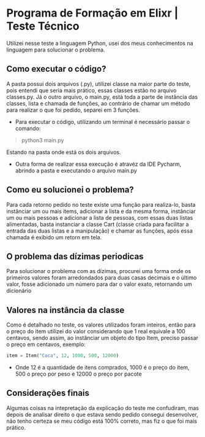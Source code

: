 # Programa de Formação em Elixr | Teste Técnico
Utilizei nesse teste a linguagem Python, usei dos meus conhecimentos na linguagem para solucionar o problema.

## Como executar o código?
A pasta possui dois arquivos (.py), utilizei classe na maior parte do teste, pois entendi que seria mais prático, essas classes estão no arquivo classes.py. Já o outro arquivo, o main.py, está toda a parte de instância das classes, lista e chamada de funções, ao contrário de chamar um método para realizar o que foi pedido, separei em 3 funções. 
- Para executar o código, utilizando um terminal é necessário passar o comando:

> python3 main.py

Estando na pasta onde está os dois arquivos.

- Outra forma de realizar essa execução é atravéz da IDE Pycharm, abrindo a pasta e executando o arquivo main.py

## Como eu solucionei o problema?
Para cada retorno pedido no teste existe uma função para realiza-lo, basta instânciar um ou mais items, adicionar a lista e da mesma forma, instânciar um ou mais pessoas e adicionar a lista de pessoas, com essas duas listas alimentadas, basta instanciar a classe Cart (classe criada para facilitar a entrada das duas listas e a manipulação) e chamar as funções, após essa chamada é exibido um retorn em tela.

## O problema das dízimas periodicas
Para solucionar o problema com as dízimas, procurei uma forma onde os primeiros valores foram arredondados para duas casas decimais e o último valor, fosse adicionado um número para dar o valor exato, retornando um dicionário

## Valores na instância da classe
Como é detalhado no teste, os valores utilizados foram inteiros, então para o preço do item utilizei do valor considerando que 1 real equivale a 100 centavos, sendo assim, ao instânciar um objeto do tipo Item, preciso passar o preço em centavos, exemplo:

```python
item = Item("Coca", 12, 1000, 500, 12000)
```
- Onde 12 é a quantidade de itens comprados, 1000 é o preço do item, 500 o preço por peso e 12000 o preço por pacote

## Considerações finais
Algumas coisas na intepretação da explicação do teste me confudiram, mas depois de analisar direito o que estava sendo pedido consegui desenvolver, não tenho certeza se meu código está 100% correto, mas fiz o que foi mais prático.

